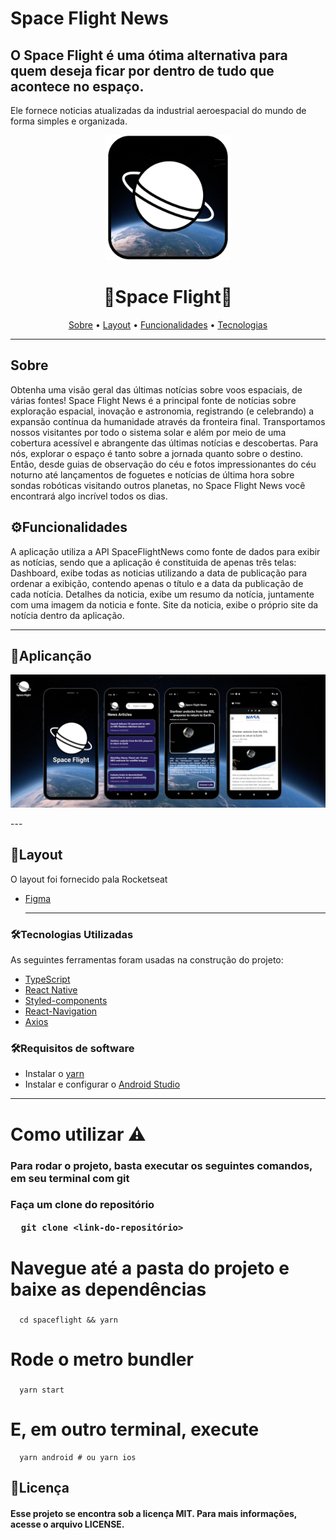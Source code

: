 # Space Flight News
## O Space Flight é uma ótima alternativa para quem deseja ficar por dentro de tudo que acontece no espaço. 
Ele fornece noticias atualizadas da industrial aeroespacial do mundo de forma simples e organizada.

<p align="center">
<img title="logo" src="./assets/logo.png" width="200" height="200"/>
</p>

<h1 align="center">
  🚀Space Flight🚀 
</h1>

<p align="center">
 <a href="#-sobre-o-projeto">Sobre</a> •
 <a href="#-layout">Layout</a> • 
 <a href="#-funcionalidade">Funcionalidades</a> • 	
 <a href="#-tecnologias">Tecnologias</a>  
</p>

---
## Sobre

Obtenha uma visão geral das últimas notícias sobre voos espaciais, de várias fontes!
Space Flight News é a principal fonte de notícias sobre exploração espacial, inovação e astronomia, registrando (e celebrando) a expansão contínua 
da humanidade através da fronteira final. Transportamos nossos visitantes por todo o sistema solar e além por meio de uma cobertura acessível e abrangente das 
últimas notícias e descobertas. 
Para nós, explorar o espaço é tanto sobre a jornada quanto sobre o destino. Então, desde guias de observação do céu e fotos impressionantes do céu noturno até 
lançamentos de foguetes e notícias de última hora sobre sondas robóticas visitando outros planetas, no Space Flight News você encontrará algo incrível todos os dias.


## ⚙Funcionalidades

A aplicação utiliza a API SpaceFlightNews como fonte de dados para exibir as notícias, sendo que a aplicação é constituida de apenas três telas:
Dashboard, exibe todas as noticias utilizando a data de publicação para ordenar a exibição, contendo apenas o título e a data da publicação de cada notícia.
Detalhes da noticia, exibe um resumo da notícia, juntamente com uma imagem da noticia e fonte.
Site da noticia, exibe o próprio site da notícia dentro da aplicação.

---

## 📱Aplicanção
<p align="center">
<img title="Telas" src="./assets/SpaceBanner.png" />
 </p>
---     

## 🎨Layout

O layout foi fornecido pala Rocketseat 
- [Figma](https://www.figma.com/file/Mhn01yZLPLp0e7q3zoWACf/SpaceFlight?node-id=0%3A1)

  --- 
  
### 🛠Tecnologias Utilizadas

As seguintes ferramentas foram usadas na construção do projeto:

- [TypeScript](https://www.typescriptlang.org/)
- [React Native](https://reactnative.dev/)
- [Styled-components](https://styled-components.com/docs/basics)
- [React-Navigation](https://reactnavigation.org/)
- [Axios](https://axios-http.com/ptbr/docs/intro)

### 🛠Requisitos de software

- Instalar o [yarn](https://yarnpkg.com/)
- Instalar e configurar o [Android Studio](https://developer.android.com/studio)

---

<h1>
  Como utilizar ⚠️
</h1>

 <h3> Para rodar o projeto, basta executar os seguintes comandos, em seu terminal com git <h3/>
 
  
   Faça um clone do repositório
```
  git clone <link-do-repositório>
```
  # Navegue até a pasta do projeto e baixe as dependências<h3/>
```
  cd spaceflight && yarn
```
  # Rode o metro bundler<h3/>
```
  yarn start
```
  # E, em outro terminal, execute
```
  yarn android # ou yarn ios
```  

  
  ## 📝Licença
  <h4> Esse projeto se encontra sob a licença MIT. Para mais informações, acesse o arquivo LICENSE.</h4>

